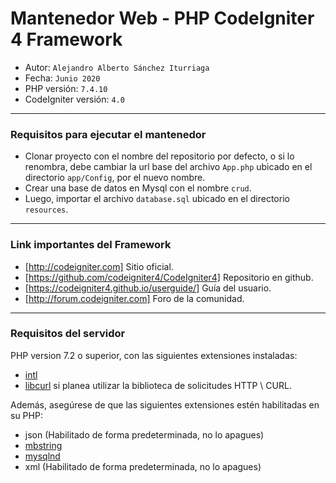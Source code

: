 # Mantenedor Web - PHP CodeIgniter 4 Framework

* Autor: `Alejandro Alberto Sánchez Iturriaga`
* Fecha: `Junio 2020`
* PHP versión: `7.4.10`
* CodeIgniter versión: `4.0`

---

### Requisitos para ejecutar el mantenedor

* Clonar proyecto con el nombre del repositorio por defecto, o si lo renombra, debe cambiar la url base del archivo `App.php` ubicado en el directorio `app/Config`, por el nuevo nombre.
* Crear una base de datos en Mysql con el nombre `crud`.
* Luego, importar el archivo `database.sql` ubicado en el directorio `resources`.

---

### Link importantes del Framework

* [http://codeigniter.com]  Sitio oficial.
* [https://github.com/codeigniter4/CodeIgniter4]  Repositorio en github.
* [https://codeigniter4.github.io/userguide/]  Guía del usuario.
* [http://forum.codeigniter.com]  Foro de la comunidad.

---

### Requisitos del servidor

PHP version 7.2 o superior, con las siguientes extensiones instaladas:

* [intl](http://php.net/manual/en/intl.requirements.php)
* [libcurl](http://php.net/manual/en/curl.requirements.php) si planea utilizar la biblioteca de solicitudes HTTP \ CURL.

Además, asegúrese de que las siguientes extensiones estén habilitadas en su PHP:

* json (Habilitado de forma predeterminada, no lo apagues)
* [mbstring](http://php.net/manual/en/mbstring.installation.php)
* [mysqlnd](http://php.net/manual/en/mysqlnd.install.php)
* xml (Habilitado de forma predeterminada, no lo apagues)
